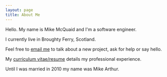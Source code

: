 ```yaml
---
layout: page
title: About Me
---
```

Hello. My name is Mike McQuaid and I'm a software engineer.  

I currently live in Broughty Ferry, Scotland.  

Feel free to [email me](mailto:mike@mikemcquaid.com) to talk about a new project, ask for help or say hello.  

My [curriculum vitae/resume](/cv/) details my professional experience.

Until I was married in 2010 my name was Mike Arthur.
